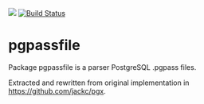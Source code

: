 [![](https://godoc.org/github.com/jackc/pgpassfile?status.svg)](https://godoc.org/github.com/jackc/pgpassfile)
[![Build Status](https://travis-ci.org/jackc/pgpassfile.svg)](https://travis-ci.org/jackc/pgpassfile)

# pgpassfile

Package pgpassfile is a parser PostgreSQL .pgpass files.

Extracted and rewritten from original implementation in https://github.com/jackc/pgx.
